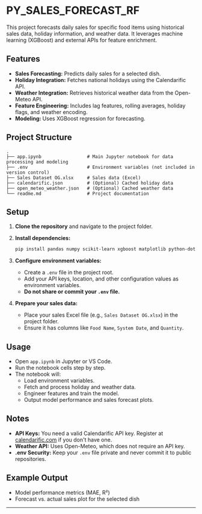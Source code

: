 # PY_SALES_FORECAST_RF

This project forecasts daily sales for specific food items using historical sales data, holiday information, and weather data. It leverages machine learning (XGBoost) and external APIs for feature enrichment.

## Features

- **Sales Forecasting:** Predicts daily sales for a selected dish.
- **Holiday Integration:** Fetches national holidays using the Calendarific API.
- **Weather Integration:** Retrieves historical weather data from the Open-Meteo API.
- **Feature Engineering:** Includes lag features, rolling averages, holiday flags, and weather encoding.
- **Modeling:** Uses XGBoost regression for forecasting.

## Project Structure

```
.
├── app.ipynb                 # Main Jupyter notebook for data processing and modeling
├── .env                      # Environment variables (not included in version control)
├── Sales Dataset OG.xlsx     # Sales data (Excel)
├── calendarific.json         # (Optional) Cached holiday data
├── open_meteo_weather.json   # (Optional) Cached weather data
└── readme.md                 # Project documentation
```

## Setup

1. **Clone the repository** and navigate to the project folder.

2. **Install dependencies:**

   ```bash
   pip install pandas numpy scikit-learn xgboost matplotlib python-dotenv requests openpyxl
   ```

3. **Configure environment variables:**

   - Create a `.env` file in the project root.
   - Add your API keys, location, and other configuration values as environment variables.
   - **Do not share or commit your `.env` file.**

4. **Prepare your sales data:**
   - Place your sales Excel file (e.g., `Sales Dataset OG.xlsx`) in the project folder.
   - Ensure it has columns like `Food Name`, `System Date`, and `Quantity`.

## Usage

- Open `app.ipynb` in Jupyter or VS Code.
- Run the notebook cells step by step.
- The notebook will:
  - Load environment variables.
  - Fetch and process holiday and weather data.
  - Engineer features and train the model.
  - Output model performance and sales forecast plots.

## Notes

- **API Keys:** You need a valid Calendarific API key. Register at [calendarific.com](https://calendarific.com/) if you don't have one.
- **Weather API:** Uses Open-Meteo, which does not require an API key.
- **.env Security:** Keep your `.env` file private and never commit it to public repositories.

## Example Output

- Model performance metrics (MAE, R²)
- Forecast vs. actual sales plot for the selected dish

---

